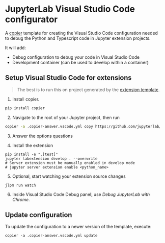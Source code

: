 # JupyterLab Visual Studio Code configurator

A [copier](https://copier.readthedocs.io/en/stable/) template for creating
the Visual Studio Code configuration needed to debug the Python and Typescript
code in Jupyter extension projects.

It will add:

- Debug configuration to debug your code in Visual Studio Code
- Development container (can be used to develop within a container)

## Setup Visual Studio Code for extensions

> The best is to run this on project generated by the [extension template](https://github.com/jupyterlab/extension-template).

1. Install copier.

```bash
pip install copier
```

2. Navigate to the root of your Jupyter project, then run

```bash
copier -a .copier-answer.vscode.yml copy https://github.com/jupyterlab/vscode-config-template .
```

3. Answer the options questions

4. Install the extension

```shell
pip install -e ".[test]"
jupyter labextension develop . --overwrite
# Server extension must be manually enabled in develop mode
# jupyter server extension enable <python_name>
```

5. Optional, start watching your extension source changes

```shell
jlpm run watch
```

6. Inside Visual Studio Code Debug panel, use _Debug JupyterLab with Chrome_.

## Update configuration

To update the configuration to a newer version of the template, execute:

```shell
copier -a .copier-answer.vscode.yml update
```

